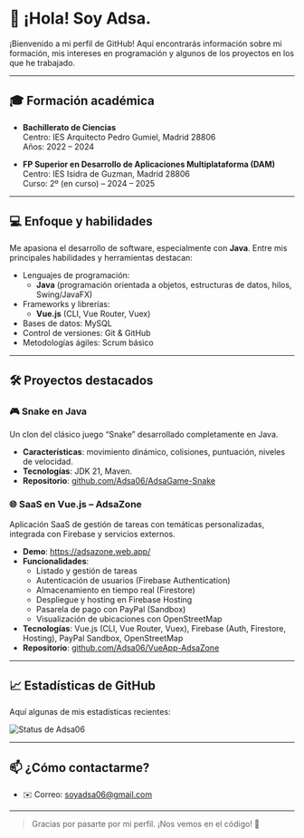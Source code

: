 # 🚀 ¡Hola! Soy Adsa.

¡Bienvenido a mi perfil de GitHub! Aquí encontrarás información sobre mi formación, mis intereses en programación y algunos de los proyectos en los que he trabajado.

---

## 🎓 Formación académica

- **Bachillerato de Ciencias**  
  Centro: IES Arquitecto Pedro Gumiel, Madrid 28806  
  Años: 2022 – 2024

- **FP Superior en Desarrollo de Aplicaciones Multiplataforma (DAM)**  
  Centro: IES Isidra de Guzman, Madrid 28806  
  Curso: 2º (en curso) – 2024 – 2025

---

## 💻 Enfoque y habilidades

Me apasiona el desarrollo de software, especialmente con **Java**. Entre mis principales habilidades y herramientas destacan:

- Lenguajes de programación:  
  - **Java** (programación orientada a objetos, estructuras de datos, hilos, Swing/JavaFX)  
- Frameworks y librerías:  
  - **Vue.js** (CLI, Vue Router, Vuex)  
- Bases de datos: MySQL  
- Control de versiones: Git & GitHub  
- Metodologías ágiles: Scrum básico  

---

## 🛠️ Proyectos destacados

### 🎮 Snake en Java  
Un clon del clásico juego “Snake” desarrollado completamente en Java.  
- **Características**: movimiento dinámico, colisiones, puntuación, niveles de velocidad.  
- **Tecnologías**: JDK 21, Maven. 
- **Repositorio**: [github.com/Adsa06/AdsaGame-Snake](https://github.com/Adsa06/AdsaGame-Snake)


### 🌐 SaaS en Vue.js – AdsaZone  
Aplicación SaaS de gestión de tareas con temáticas personalizadas, integrada con Firebase y servicios externos.  
- **Demo**: https://adsazone.web.app/  
- **Funcionalidades**:  
  - Listado y gestión de tareas  
  - Autenticación de usuarios (Firebase Authentication)  
  - Almacenamiento en tiempo real (Firestore)  
  - Despliegue y hosting en Firebase Hosting  
  - Pasarela de pago con PayPal (Sandbox)  
  - Visualización de ubicaciones con OpenStreetMap  
- **Tecnologías**: Vue.js (CLI, Vue Router, Vuex), Firebase (Auth, Firestore, Hosting), PayPal Sandbox, OpenStreetMap  
- **Repositorio**: [github.com/Adsa06/VueApp-AdsaZone](https://github.com/Adsa06/VueApp-AdsaZone)

---

## 📈 Estadísticas de GitHub

Aquí algunas de mis estadísticas recientes:

![Status de Adsa06](https://github-readme-stats.vercel.app/api?username=Adsa06&show_icons=true&theme=dark)

---

## 📫 ¿Cómo contactarme?

- ✉️ Correo: soyadsa06@gmail.com  

---

> Gracias por pasarte por mi perfil. ¡Nos vemos en el código! 👋
